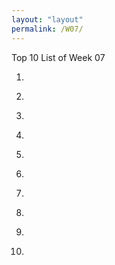 ```yaml
---
layout: "layout"
permalink: /W07/
---
```


Top 10 List of Week 07

1. []()<br>

2. []()<br>

3. []()<br>

4. []()<br>

5. []()<br>

6. []()<br>

7. []()<br>

8. []()<br>

9. []()<br>

10. []()<br>
